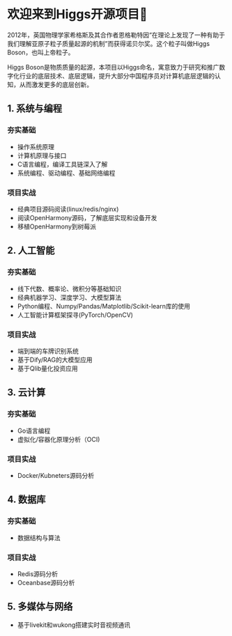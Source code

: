 # 欢迎来到Higgs开源项目👋

2012年，英国物理学家希格斯及其合作者恩格勒特因“在理论上发现了一种有助于我们理解亚原子粒子质量起源的机制”而获得诺贝尔奖。这个粒子叫做Higgs Boson，也叫上帝粒子。

Higgs Boson是物质质量的起源，本项目以Higgs命名，寓意致力于研究和推广数字化行业的底层技术、底层逻辑，提升大部分中国程序员对计算机底层逻辑的认知，从而激发更多的底层创新。


## 1. 系统与编程
### 夯实基础
- 操作系统原理
- 计算机原理与接口
- C语言编程，编译工具链深入了解
- 系统编程、驱动编程、基础网络编程

### 项目实战
- 经典项目源码阅读(linux/redis/nginx)
- 阅读OpenHarmony源码，了解底层实现和设备开发
- 移植OpenHarmony到树莓派

## 2. 人工智能
### 夯实基础
- 线下代数、概率论、微积分等基础知识
- 经典机器学习、深度学习、大模型算法
- Python编程、Numpy/Pandas/Matplotlib/Scikit-learn库的使用
- 人工智能计算框架探寻(PyTorch/OpenCV)

### 项目实战
- 端到端的车牌识别系统
- 基于Dify/RAG的大模型应用
- 基于Qlib量化投资应用

## 3. 云计算
### 夯实基础
- Go语言编程
- 虚拟化/容器化原理分析（OCI)

### 项目实战
- Docker/Kubneters源码分析

## 4. 数据库
### 夯实基础
- 数据结构与算法

### 项目实战
- Redis源码分析
- Oceanbase源码分析

## 5. 多媒体与网络
- 基于livekit和wukong搭建实时音视频通讯